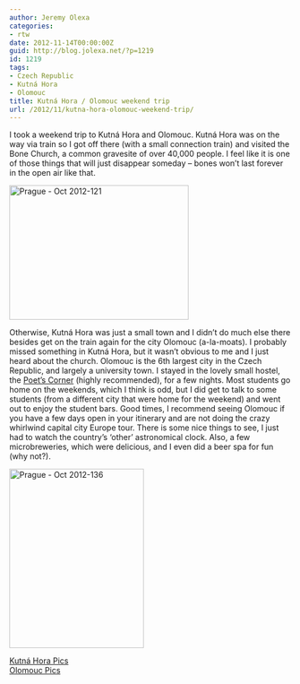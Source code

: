 ```yaml
---
author: Jeremy Olexa
categories:
- rtw
date: 2012-11-14T00:00:00Z
guid: http://blog.jolexa.net/?p=1219
id: 1219
tags:
- Czech Republic
- Kutná Hora
- Olomouc
title: Kutná Hora / Olomouc weekend trip
url: /2012/11/kutna-hora-olomouc-weekend-trip/
---
```


I took a weekend trip to Kutná Hora and Olomouc. Kutná Hora was on the way via train so I got off there (with a small connection train) and visited the Bone Church, a common gravesite of over 40,000 people. I feel like it is one of those things that will just disappear someday &#8211; bones won&#8217;t last forever in the open air like that. 

[<img src="http://farm9.staticflickr.com/8480/8185750920_98df61c565_n.jpg" width="320" height="240" alt="Prague - Oct 2012-121" />][1]

Otherwise, Kutná Hora was just a small town and I didn&#8217;t do much else there besides get on the train again for the city Olomouc (a-la-moats). I probably missed something in Kutná Hora, but it wasn&#8217;t obvious to me and I just heard about the church. Olomouc is the 6th largest city in the Czech Republic, and largely a university town. I stayed in the lovely small hostel, the [Poet&#8217;s Corner][2] (highly recommended), for a few nights. Most students go home on the weekends, which I think is odd, but I did get to talk to some students (from a different city that were home for the weekend) and went out to enjoy the student bars. Good times, I recommend seeing Olomouc if you have a few days open in your itinerary and are not doing the crazy whirlwind capital city Europe tour. There is some nice things to see, I just had to watch the country&#8217;s &#8216;other&#8217; astronomical clock. Also, a few microbreweries, which were delicious, and I even did a beer spa for fun (why not?).

[<img src="http://farm9.staticflickr.com/8210/8185765936_fedf160eb0_n.jpg" width="240" height="320" alt="Prague - Oct 2012-136" />][3]

[Kutná Hora Pics][4]  
[Olomouc Pics][5]

 [1]: http://www.flickr.com/photos/jolexa/8185750920/ "Prague - Oct 2012-121 by jolexa112, on Flickr"
 [2]: http://www.hostelolomouc.com/
 [3]: http://www.flickr.com/photos/jolexa/8185765936/ "Prague - Oct 2012-136 by jolexa112, on Flickr"
 [4]: http://www.flickr.com/photos/jolexa/tags/kutnahora/
 [5]: http://www.flickr.com/photos/jolexa/tags/olomouc/